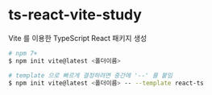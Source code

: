 # ts-react-vite-study

Vite 를 이용한 TypeScript React 패키지 생성

```bash
# npm 7+
$ npm init vite@latest <폴더이름>

# template 으로 빠르게 결정하려면 중간에 '--' 를 붙임
$ npm init vite@latest <폴더이름> -- --template react-ts
```